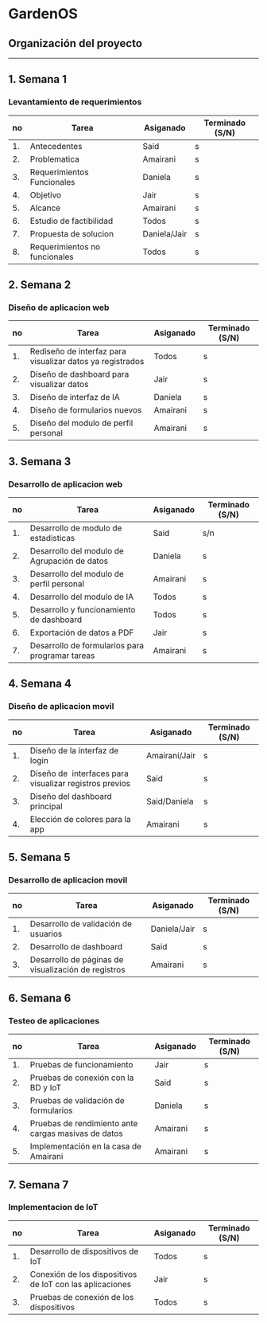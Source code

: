 # GardenOS

## Organización del proyecto

-------------------------------------------------
## 1. Semana 1
### Levantamiento de requerimientos

|no|Tarea|Asiganado|Terminado (S/N)|
|--|--|--|--|
|1.|Antecedentes|Said|s|
|2.|Problematica|Amairani|s|
|3.|Requerimientos Funcionales|Daniela|s|
|4.|Objetivo|Jair|s|
|5.|Alcance|Amairani|s|
|6.|Estudio de factibilidad|Todos|s|
|7.|Propuesta de solucion|Daniela/Jair|s|
|8.|Requerimientos no funcionales|Todos|s|

## 2. Semana 2
### Diseño de aplicacion web

|no|Tarea|Asiganado|Terminado (S/N)|
|--|--|--|--|
|1.|Rediseño de interfaz para visualizar datos ya registrados|Todos|s|
|2.|Diseño de dashboard para visualizar datos|Jair|s|
|3.|Diseño de interfaz de IA|Daniela|s|
|4.|Diseño de formularios nuevos|Amairani|s|
|5.|Diseño del modulo de perfil personal|Amairani|s|

## 3. Semana 3
### Desarrollo de aplicacion web

|no|Tarea|Asiganado|Terminado (S/N)|
|--|--|--|--|
|1.|Desarrollo de modulo de estadisticas|Said|s/n|
|2.|Desarrollo del modulo de Agrupación de datos|Daniela|s|
|3.|Desarrollo del modulo de perfil personal|Amairani|s|
|4.|Desarrollo del modulo de IA|Todos|s|
|5.|Desarrollo y funcionamiento de dashboard|Todos|s|
|6.|Exportación de datos a PDF|Jair|s|
|7.|Desarrollo de formularios para programar tareas|Amairani|s|

## 4. Semana 4
### Diseño de aplicacion movil

|no|Tarea|Asiganado|Terminado (S/N)|
|--|--|--|--|
|1.|Diseño de la interfaz de login|Amairani/Jair|s|
|2.|Diseño de  interfaces para visualizar registros previos|Said|s|
|3.|Diseño del dashboard principal|Said/Daniela|s|
|4.|Elección de colores para la app|Amairani|s|

## 5. Semana 5
### Desarrollo de aplicacion movil

|no|Tarea|Asiganado|Terminado (S/N)|
|--|--|--|--|
|1.|Desarrollo de validación de usuarios|Daniela/Jair|s|
|2.|Desarrollo de dashboard|Said|s|
|3.|Desarrollo de páginas de visualización de registros|Amairani|s|

## 6. Semana 6
### Testeo de aplicaciones

|no|Tarea|Asiganado|Terminado (S/N)|
|--|--|--|--|
|1.|Pruebas de funcionamiento|Jair|s|
|2.|Pruebas de conexión con la BD y IoT|Said|s|
|3.|Pruebas de validación de formularios|Daniela|s|
|4.|Pruebas de rendimiento ante cargas masivas de datos|Amairani|s|
|5.|Implementación en la casa de Amairani|Amairani|s|

## 7. Semana 7
### Implementacion de IoT

|no|Tarea|Asiganado|Terminado (S/N)|
|--|--|--|--|
|1.|Desarrollo de dispositivos de IoT|Todos|s|
|2.|Conexión de los dispositivos de IoT con las aplicaciones|Jair|s|
|3.|Pruebas de conexión de los dispositivos|Todos|s|
